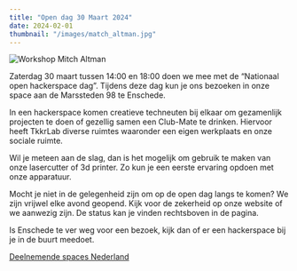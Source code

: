 ```yaml
---
title: "Open dag 30 Maart 2024"
date: 2024-02-01
thumbnail: "/images/match_altman.jpg"
---
```


<img alt="Workshop Mitch Altman" src="/images/match_altman.jpg" align="middle">

Zaterdag 30 maart tussen 14:00 en 18:00 doen we mee met de “Nationaal open hackerspace dag”. Tijdens deze dag kun je ons bezoeken in onze space aan de Marssteden 98 te Enschede.

In een hackerspace komen creatieve techneuten bij elkaar om gezamenlijk projecten te doen of gezellig samen een Club-Mate te drinken. Hiervoor heeft TkkrLab diverse ruimtes waaronder een eigen werkplaats en onze sociale ruimte.

Wil je meteen aan de slag, dan is het mogelijk om gebruik te maken van onze lasercutter of 3d printer. Zo kun je een eerste ervaring opdoen met onze apparatuur.

Mocht je niet in de gelegenheid zijn om op de open dag langs te komen? We zijn vrijwel elke avond geopend. Kijk voor de zekerheid op onze website of we aanwezig zijn. De status kan je vinden rechtsboven in de pagina.

Is Enschede te ver weg voor een bezoek, kijk dan of er een hackerspace bij je in de buurt meedoet.

[Deelnemende spaces Nederland](https://hackerspaces.nl/open-dag/)
